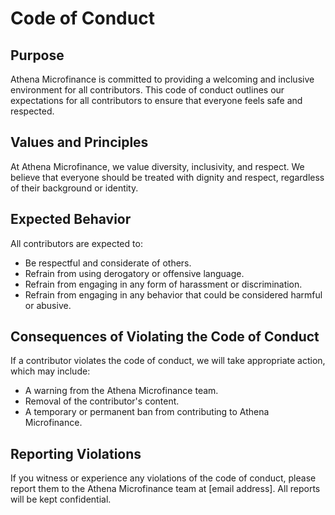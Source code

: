 # Code of Conduct

## Purpose

Athena Microfinance is committed to providing a welcoming and inclusive environment for all contributors. This code of conduct outlines our expectations for all contributors to ensure that everyone feels safe and respected.

## Values and Principles

At Athena Microfinance, we value diversity, inclusivity, and respect. We believe that everyone should be treated with dignity and respect, regardless of their background or identity.

## Expected Behavior

All contributors are expected to:

- Be respectful and considerate of others.
- Refrain from using derogatory or offensive language.
- Refrain from engaging in any form of harassment or discrimination.
- Refrain from engaging in any behavior that could be considered harmful or abusive.

## Consequences of Violating the Code of Conduct

If a contributor violates the code of conduct, we will take appropriate action, which may include:

- A warning from the Athena Microfinance team.
- Removal of the contributor's content.
- A temporary or permanent ban from contributing to Athena Microfinance.

## Reporting Violations

If you witness or experience any violations of the code of conduct, please report them to the Athena Microfinance team at [email address]. All reports will be kept confidential.

